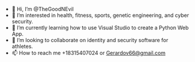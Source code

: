 - 👋 Hi, I’m @TheGoodNEvil
- 👀 I’m interested in health, fitness, sports, genetic engineering, and cyber security.
- 🌱 I’m currently learning how to use Visual Studio to create a Python Web App.
- 💞️ I’m looking to collaborate on identity and security software for athletes.
- 📫 How to reach me +18315407024 or Gerardov66@gmail.com

<!---
TheGoodNEvil/TheGoodNEvil is a ✨ special ✨ repository because its `README.md` (this file) appears on your GitHub profile.
You can click the Preview link to take a look at your changes.
--->
